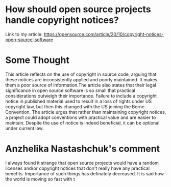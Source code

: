 # How should open source projects handle copyright notices? 
Link to my article: https://opensource.com/article/20/10/copyright-notices-open-source-software

# Some Thought
This article reflects on the use of copyright in source code, arguing that these notices are inconsistently applied and poorly maintained. It makes them a poor source of information.The article also states that their legal significance in open source software is so small that practical considerations outweigh their importance. Failure to include a copyright notice in published material used to result in a loss of rights under US copyright law, but then this changed with the US joining the Berne Convention. The article urges that rather than maintaining copyright notices, a project could adopt conventions with practical value and are easier to maintain. Despite the use of notice is indeed beneficial, it can be optional under current law.

# Anzhelika Nastashchuk's comment
I always found it strange that open source projects would have a random licenses and/or copyright notices that don't really have any practical benefits. Importance of such things has definately decreased. It is sad how the world is moving so fast with t
